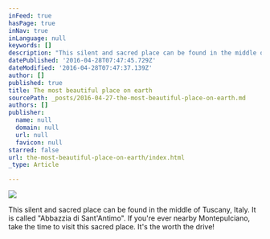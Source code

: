 ```yaml
---
inFeed: true
hasPage: true
inNav: true
inLanguage: null
keywords: []
description: "This silent and sacred place can be found in the middle of Tuscany, Italy. It is called \"Abbazzia di Sant'Antimo\". If you're ever nearby Montepulciano, take the time to visit this sacred place. It's the worth the drive!"
datePublished: '2016-04-28T07:47:45.729Z'
dateModified: '2016-04-28T07:47:37.139Z'
author: []
published: true
title: The most beautiful place on earth
sourcePath: _posts/2016-04-27-the-most-beautiful-place-on-earth.md
authors: []
publisher:
  name: null
  domain: null
  url: null
  favicon: null
starred: false
url: the-most-beautiful-place-on-earth/index.html
_type: Article

---
```

![](https://the-grid-user-content.s3-us-west-2.amazonaws.com/45a5cecf-191d-4e7b-981e-6b06b55ef9f5.jpg)

This silent and sacred place can be found in the middle of Tuscany, Italy. It is called "Abbazzia di Sant'Antimo". If you're ever nearby Montepulciano, take the time to visit this sacred place. It's the worth the drive!